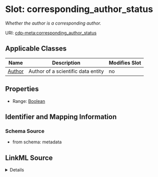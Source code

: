 # Slot: corresponding_author_status


_Whether the author is a corresponding author._



URI: [cdp-meta:corresponding_author_status](metadatacorresponding_author_status)



<!-- no inheritance hierarchy -->




## Applicable Classes

| Name | Description | Modifies Slot |
| --- | --- | --- |
[Author](Author.md) | Author of a scientific data entity |  no  |







## Properties

* Range: [Boolean](Boolean.md)





## Identifier and Mapping Information







### Schema Source


* from schema: metadata




## LinkML Source

<details>
```yaml
name: corresponding_author_status
description: Whether the author is a corresponding author.
from_schema: metadata
exact_mappings:
- cdp-common:author_corresponding_author_status
rank: 1000
ifabsent: 'False'
alias: corresponding_author_status
owner: Author
domain_of:
- Author
range: boolean
inlined: true
inlined_as_list: true

```
</details>
